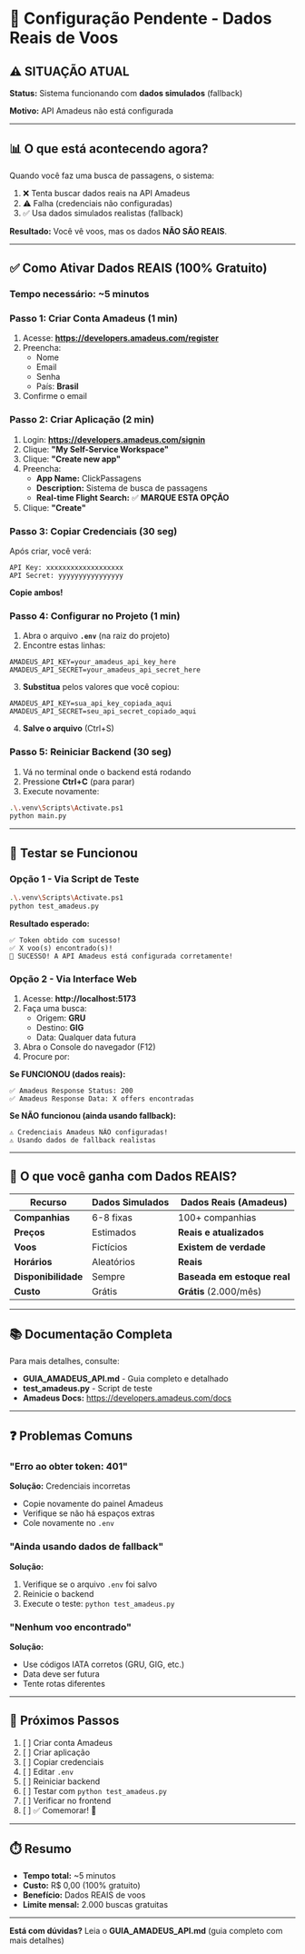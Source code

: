 # 🔧 Configuração Pendente - Dados Reais de Voos

## ⚠️ SITUAÇÃO ATUAL

**Status:** Sistema funcionando com **dados simulados** (fallback)

**Motivo:** API Amadeus não está configurada

---

## 📊 O que está acontecendo agora?

Quando você faz uma busca de passagens, o sistema:

1. ❌ Tenta buscar dados reais na API Amadeus
2. ⚠️ Falha (credenciais não configuradas)
3. ✅ Usa dados simulados realistas (fallback)

**Resultado:** Você vê voos, mas os dados **NÃO SÃO REAIS**.

---

## ✅ Como Ativar Dados REAIS (100% Gratuito)

### Tempo necessário: ~5 minutos

### Passo 1: Criar Conta Amadeus (1 min)

1. Acesse: **https://developers.amadeus.com/register**
2. Preencha:
   - Nome
   - Email
   - Senha
   - País: **Brasil**
3. Confirme o email

### Passo 2: Criar Aplicação (2 min)

1. Login: **https://developers.amadeus.com/signin**
2. Clique: **"My Self-Service Workspace"**
3. Clique: **"Create new app"**
4. Preencha:
   - **App Name:** ClickPassagens
   - **Description:** Sistema de busca de passagens
   - **Real-time Flight Search:** ✅ **MARQUE ESTA OPÇÃO**
5. Clique: **"Create"**

### Passo 3: Copiar Credenciais (30 seg)

Após criar, você verá:

```
API Key: xxxxxxxxxxxxxxxxxxx
API Secret: yyyyyyyyyyyyyyyy
```

**Copie ambos!**

### Passo 4: Configurar no Projeto (1 min)

1. Abra o arquivo **`.env`** (na raiz do projeto)
2. Encontre estas linhas:

```env
AMADEUS_API_KEY=your_amadeus_api_key_here
AMADEUS_API_SECRET=your_amadeus_api_secret_here
```

3. **Substitua** pelos valores que você copiou:

```env
AMADEUS_API_KEY=sua_api_key_copiada_aqui
AMADEUS_API_SECRET=seu_api_secret_copiado_aqui
```

4. **Salve o arquivo** (Ctrl+S)

### Passo 5: Reiniciar Backend (30 seg)

1. Vá no terminal onde o backend está rodando
2. Pressione **Ctrl+C** (para parar)
3. Execute novamente:

```bash
.\.venv\Scripts\Activate.ps1
python main.py
```

---

## 🧪 Testar se Funcionou

### Opção 1 - Via Script de Teste

```bash
.\.venv\Scripts\Activate.ps1
python test_amadeus.py
```

**Resultado esperado:**
```
✅ Token obtido com sucesso!
✅ X voo(s) encontrado(s)!
🎉 SUCESSO! A API Amadeus está configurada corretamente!
```

### Opção 2 - Via Interface Web

1. Acesse: **http://localhost:5173**
2. Faça uma busca:
   - Origem: **GRU**
   - Destino: **GIG**
   - Data: Qualquer data futura
3. Abra o Console do navegador (F12)
4. Procure por:

**Se FUNCIONOU (dados reais):**
```
✅ Amadeus Response Status: 200
✅ Amadeus Response Data: X offers encontradas
```

**Se NÃO funcionou (ainda usando fallback):**
```
⚠️ Credenciais Amadeus NÃO configuradas!
⚠️ Usando dados de fallback realistas
```

---

## 🎁 O que você ganha com Dados REAIS?

| Recurso | Dados Simulados | Dados Reais (Amadeus) |
|---------|-----------------|----------------------|
| **Companhias** | 6-8 fixas | 100+ companhias |
| **Preços** | Estimados | **Reais e atualizados** |
| **Voos** | Fictícios | **Existem de verdade** |
| **Horários** | Aleatórios | **Reais** |
| **Disponibilidade** | Sempre | **Baseada em estoque real** |
| **Custo** | Grátis | **Grátis** (2.000/mês) |

---

## 📚 Documentação Completa

Para mais detalhes, consulte:

- **GUIA_AMADEUS_API.md** - Guia completo e detalhado
- **test_amadeus.py** - Script de teste
- **Amadeus Docs:** https://developers.amadeus.com/docs

---

## ❓ Problemas Comuns

### "Erro ao obter token: 401"

**Solução:** Credenciais incorretas
- Copie novamente do painel Amadeus
- Verifique se não há espaços extras
- Cole novamente no `.env`

### "Ainda usando dados de fallback"

**Solução:**
1. Verifique se o arquivo `.env` foi salvo
2. Reinicie o backend
3. Execute o teste: `python test_amadeus.py`

### "Nenhum voo encontrado"

**Solução:**
- Use códigos IATA corretos (GRU, GIG, etc.)
- Data deve ser futura
- Tente rotas diferentes

---

## 🎯 Próximos Passos

1. [ ] Criar conta Amadeus
2. [ ] Criar aplicação
3. [ ] Copiar credenciais
4. [ ] Editar `.env`
5. [ ] Reiniciar backend
6. [ ] Testar com `python test_amadeus.py`
7. [ ] Verificar no frontend
8. [ ] ✅ Comemorar! 🎉

---

## ⏱️ Resumo

- **Tempo total:** ~5 minutos
- **Custo:** R$ 0,00 (100% gratuito)
- **Benefício:** Dados REAIS de voos
- **Limite mensal:** 2.000 buscas gratuitas

---

**Está com dúvidas?** Leia o **GUIA_AMADEUS_API.md** (guia completo com mais detalhes)
